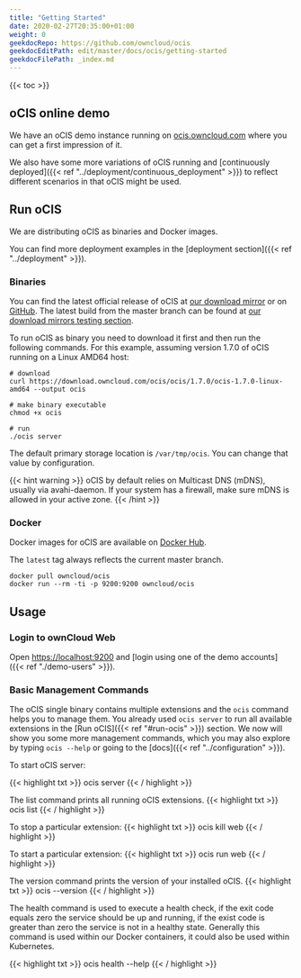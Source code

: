 ```yaml
---
title: "Getting Started"
date: 2020-02-27T20:35:00+01:00
weight: 0
geekdocRepo: https://github.com/owncloud/ocis
geekdocEditPath: edit/master/docs/ocis/getting-started
geekdocFilePath: _index.md
---
```


{{< toc >}}

## oCIS online demo

We have an oCIS demo instance running on [ocis.owncloud.com](https://ocis.owncloud.com) where you can get a first impression of it.

We also have some more variations of oCIS running and [continuously deployed]({{< ref "../deployment/continuous_deployment" >}}) to reflect different scenarios in that oCIS might be used.

## Run oCIS

We are distributing oCIS as binaries and Docker images.

You can find more deployment examples in the [deployment section]({{< ref "../deployment" >}}).

### Binaries

You can find the latest official release of oCIS at [our download mirror](https://download.owncloud.com/ocis/ocis/) or on [GitHub](https://github.com/owncloud/ocis/releases).
The latest build from the master branch can be found at [our download mirrors testing section](https://download.owncloud.com/ocis/ocis/testing/).

To run oCIS as binary you need to download it first and then run the following commands.
For this example, assuming version 1.7.0 of oCIS running on a Linux AMD64 host:

```console
# download
curl https://download.owncloud.com/ocis/ocis/1.7.0/ocis-1.7.0-linux-amd64 --output ocis

# make binary executable
chmod +x ocis

# run
./ocis server
```

The default primary storage location is `/var/tmp/ocis`. You can change that value by configuration.

{{< hint warning >}}
oCIS by default relies on Multicast DNS (mDNS), usually via avahi-daemon. If your system has a firewall, make sure mDNS is allowed in your active zone.
{{< /hint >}}

### Docker

Docker images for oCIS are available on [Docker Hub](https://hub.docker.com/r/owncloud/ocis).

The `latest` tag always reflects the current master branch.

```console
docker pull owncloud/ocis
docker run --rm -ti -p 9200:9200 owncloud/ocis
```

## Usage

### Login to ownCloud Web

Open [https://localhost:9200](https://localhost:9200) and [login using one of the demo accounts]({{< ref "./demo-users" >}}).

### Basic Management Commands

The oCIS single binary contains multiple extensions and the `ocis` command helps you to manage them. You already used `ocis server` to run all available extensions in the [Run oCIS]({{< ref "#run-ocis" >}}) section. We now will show you some more management commands, which you may also explore by typing `ocis --help` or going to the [docs]({{< ref "../configuration" >}}).

To start oCIS server:

{{< highlight txt >}}
ocis server
{{< / highlight >}}

The list command prints all running oCIS extensions.
{{< highlight txt >}}
ocis list
{{< / highlight >}}

To stop a particular extension:
{{< highlight txt >}}
ocis kill web
{{< / highlight >}}

To start a particular extension:
{{< highlight txt >}}
ocis run web
{{< / highlight >}}

The version command prints the version of your installed oCIS.
{{< highlight txt >}}
ocis --version
{{< / highlight >}}

The health command is used to execute a health check, if the exit code equals zero the service should be up and running, if the exist code is greater than zero the service is not in a healthy state. Generally this command is used within our Docker containers, it could also be used within Kubernetes.

{{< highlight txt >}}
ocis health --help
{{< / highlight >}}

